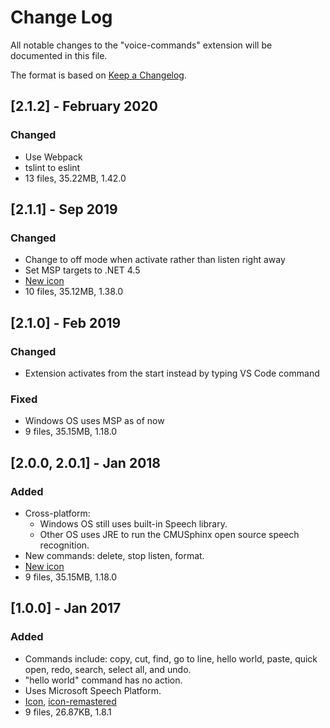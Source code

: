 # Change Log
All notable changes to the "voice-commands" extension will be documented in this file.

The format is based on [Keep a Changelog](http://keepachangelog.com/).

## [2.1.2] - February 2020
### Changed
- Use Webpack
- tslint to eslint
- 13 files, 35.22MB, 1.42.0

## [2.1.1] - Sep 2019
### Changed
- Change to off mode when activate rather than listen right away
- Set MSP targets to .NET 4.5
- [New icon](icon/voicecmd3.png)
- 10 files, 35.12MB, 1.38.0

## [2.1.0] - Feb 2019
### Changed
- Extension activates from the start instead by typing VS Code command
### Fixed
- Windows OS uses MSP as of now
- 9 files, 35.15MB, 1.18.0

## [2.0.0, 2.0.1] - Jan 2018
### Added
- Cross-platform:
  - Windows OS still uses built-in Speech library.
  - Other OS uses JRE to run the CMUSphinx open source speech recognition.
- New commands: delete, stop listen, format.
- [New icon](icon/voicecmd2.png)
- 9 files, 35.15MB, 1.18.0

## [1.0.0] - Jan 2017
### Added
- Commands include: copy, cut, find, go to line, hello world, paste, quick open, redo, search, select all, and undo.
- "hello world" command has no action.
- Uses Microsoft Speech Platform.
- [Icon](icon/voicecmd1.png), [icon-remastered](icon/voicecmd1-remastered.png)
- 9 files, 26.87KB, 1.8.1